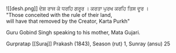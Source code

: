 ![[desh.png]]
ਦੇਸ਼ ਰਾਜ ਕੋ ਧਰਹਿ ਗਰੂਰ । ਕਰਤਾ ਪੁਰਖ ਕਰਹਿ ਤਿਸ ਦੂਰ ।  
"Those conceited with the rule of their land,  
will have that removed by the Creator, Karta Purkh"  
  
Guru Gobind Singh speaking to his mother, Mata Gujari.  
  
Gurpratap [[Suraj]] Prakash (1843), Season (rut) 1, Sunray (ansu) 25